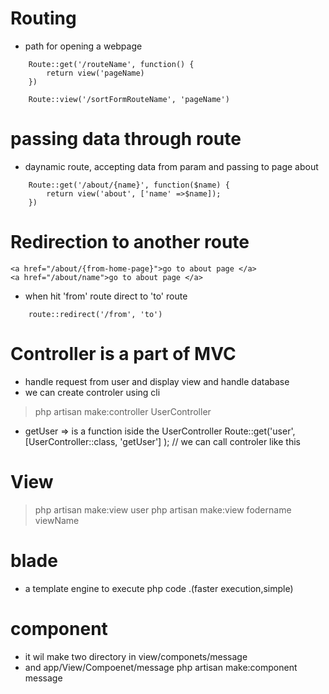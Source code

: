 # Routing 
* path for opening a webpage

```
    Route::get('/routeName', function() {
        return view('pageName)
    })

    Route::view('/sortFormRouteName', 'pageName')

```

# passing data through route
* daynamic route, accepting data from param and passing to 
page about

```
    Route::get('/about/{name}', function($name) {
        return view('about', ['name' =>$name]);
    })
```

# Redirection to another route 
```
<a href="/about/{from-home-page}">go to about page </a>
<a href="/about/name">go to about page </a>
```
* when hit 'from' route direct to 'to' route
```
    route::redirect('/from', 'to')
```

# Controller is a part of MVC
* handle request from user and display view and handle database 
* we can create controler using cli
> php artisan make:controller UserController

* getUser => is a function iside the UserController
Route::get('user',[UserController::class, 'getUser'] ); // we can call controler like this

# View
> php artisan make:view user
> php artisan make:view fodername viewName

# blade
* a template engine to execute php code .(faster execution,simple)

# component 
* it wil make two directory in view/componets/message 
* and app/View/Compoenet/message 
php artisan make:component message 